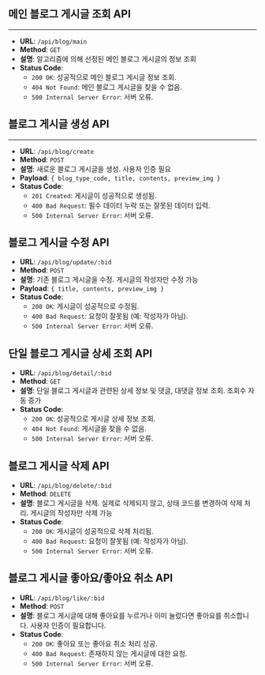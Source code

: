## 메인 블로그 게시글 조회 API

---

-   **URL**: `/api/blog/main`
-   **Method**: `GET`
-   **설명**: 알고리즘에 의해 선정된 메인 블로그 게시글의 정보 조회
-   **Status Code**:
    -   `200 OK`: 성공적으로 메인 블로그 게시글 정보 조회.
    -   `404 Not Found`: 메인 블로그 게시글을 찾을 수 없음.
    -   `500 Internal Server Error`: 서버 오류.

## 블로그 게시글 생성 API

---

-   **URL**: `/api/blog/create`
-   **Method**: `POST`
-   **설명**: 새로운 블로그 게시글을 생성. 사용자 인증 필요
-   **Payload**: `{ blog_type_code, title, contents, preview_img }`
-   **Status Code**:
    -   `201 Created`: 게시글이 성공적으로 생성됨.
    -   `400 Bad Request`: 필수 데이터 누락 또는 잘못된 데이터 입력.
    -   `500 Internal Server Error`: 서버 오류.

## 블로그 게시글 수정 API

-   **URL**: `/api/blog/update/:bid`
-   **Method**: `POST`
-   **설명**: 기존 블로그 게시글을 수정. 게시글의 작성자만 수정 가능
-   **Payload**: `{ title, contents, preview_img }`
-   **Status Code**:
    -   `200 OK`: 게시글이 성공적으로 수정됨.
    -   `400 Bad Request`: 요청이 잘못됨 (예: 작성자가 아님).
    -   `500 Internal Server Error`: 서버 오류.

## 단일 블로그 게시글 상세 조회 API

-   **URL**: `/api/blog/detail/:bid`
-   **Method**: `GET`
-   **설명**: 단일 블로그 게시글과 관련된 상세 정보 및 댓글, 대댓글 정보 조회. 조회수 자동 증가
-   **Status Code**:
    -   `200 OK`: 성공적으로 게시글 상세 정보 조회.
    -   `404 Not Found`: 게시글을 찾을 수 없음.
    -   `500 Internal Server Error`: 서버 오류.

## 블로그 게시글 삭제 API

-   **URL**: `/api/blog/delete/:bid`
-   **Method**: `DELETE`
-   **설명**: 블로그 게시글을 삭제. 실제로 삭제되지 않고, 상태 코드를 변경하여 삭제 처리. 게시글의 작성자만 삭제 가능
-   **Status Code**:
    -   `200 OK`: 게시글이 성공적으로 삭제 처리됨.
    -   `400 Bad Request`: 요청이 잘못됨 (예: 작성자가 아님).
    -   `500 Internal Server Error`: 서버 오류.

## 블로그 게시글 좋아요/좋아요 취소 API

-   **URL**: `/api/blog/like/:bid`
-   **Method**: `POST`
-   **설명**: 블로그 게시글에 대해 좋아요를 누르거나 이미 눌렀다면 좋아요를 취소합니다. 사용자 인증이 필요합니다.
-   **Status Code**:
    -   `200 OK`: 좋아요 또는 좋아요 취소 처리 성공.
    -   `400 Bad Request`: 존재하지 않는 게시글에 대한 요청.
    -   `500 Internal Server Error`: 서버 오류.
